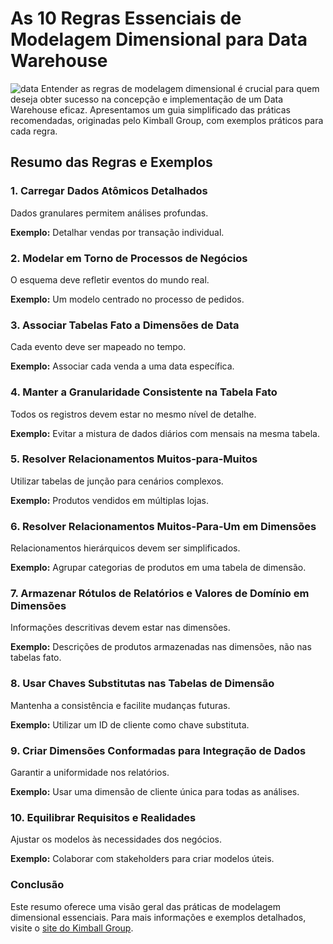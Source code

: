 # As 10 Regras Essenciais de Modelagem Dimensional para Data Warehouse
![data](https://github.com/CarlosJuncher03/DataWarehouse/assets/145303814/bd05e1bb-5b07-43e3-bfde-5c74a8dd3f9a)
Entender as regras de modelagem dimensional é crucial para quem deseja obter sucesso na concepção e implementação de um Data Warehouse eficaz. Apresentamos um guia simplificado das práticas recomendadas, originadas pelo Kimball Group, com exemplos práticos para cada regra.

## Resumo das Regras e Exemplos

### 1. Carregar Dados Atômicos Detalhados
Dados granulares permitem análises profundas. 

**Exemplo:** Detalhar vendas por transação individual.

### 2. Modelar em Torno de Processos de Negócios
O esquema deve refletir eventos do mundo real. 

**Exemplo:** Um modelo centrado no processo de pedidos.

### 3. Associar Tabelas Fato a Dimensões de Data
Cada evento deve ser mapeado no tempo. 

**Exemplo:** Associar cada venda a uma data específica.

### 4. Manter a Granularidade Consistente na Tabela Fato
Todos os registros devem estar no mesmo nível de detalhe. 

**Exemplo:** Evitar a mistura de dados diários com mensais na mesma tabela.

### 5. Resolver Relacionamentos Muitos-para-Muitos
Utilizar tabelas de junção para cenários complexos. 

**Exemplo:** Produtos vendidos em múltiplas lojas.

### 6. Resolver Relacionamentos Muitos-Para-Um em Dimensões
Relacionamentos hierárquicos devem ser simplificados. 

**Exemplo:** Agrupar categorias de produtos em uma tabela de dimensão.

### 7. Armazenar Rótulos de Relatórios e Valores de Domínio em Dimensões
Informações descritivas devem estar nas dimensões. 

**Exemplo:** Descrições de produtos armazenadas nas dimensões, não nas tabelas fato.

### 8. Usar Chaves Substitutas nas Tabelas de Dimensão
Mantenha a consistência e facilite mudanças futuras. 

**Exemplo:** Utilizar um ID de cliente como chave substituta.

### 9. Criar Dimensões Conformadas para Integração de Dados
Garantir a uniformidade nos relatórios. 

**Exemplo:** Usar uma dimensão de cliente única para todas as análises.

### 10. Equilibrar Requisitos e Realidades
Ajustar os modelos às necessidades dos negócios. 

**Exemplo:** Colaborar com stakeholders para criar modelos úteis.

### Conclusão 

Este resumo oferece uma visão geral das práticas de modelagem dimensional essenciais. Para mais informações e exemplos detalhados, visite o [site do Kimball Group](https://www.kimballgroup.com/2009/05/the-10-essential-rules-of-dimensional-modeling/).
